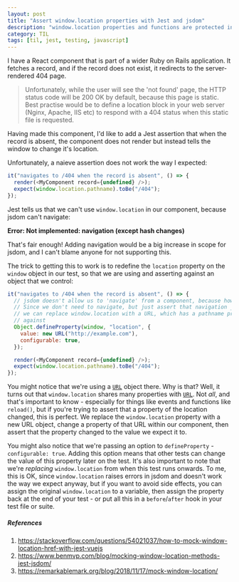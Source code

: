```yaml
---
layout: post
title: "Assert window.location properties with Jest and jsdom"
description: "window.location properties and functions are protected in Jest with jsdom. Here's how to assert against them"
category: TIL
tags: [til, jest, testing, javascript]
---
```


I have a React component that is part of a wider Ruby on Rails application. It fetches a record,
and if the record does not exist, it redirects to the server-rendered 404 page.

> Unfortunately, while the user will see the 'not found' page, the HTTP status code will be 200 OK
> by default, because this page is static. Best practise would be to define a location block in your web server (Nginx, Apache, IIS etc) to respond with a 404 status when this static file is requested.

Having made this component, I'd like to add a Jest assertion that when the record is absent, the
component does not render but instead tells the window to change it's location.

Unfortunately, a naieve assertion does not work the way I expected:

```javascript
it("navigates to /404 when the record is absent", () => {
  render(<MyComponent record={undefined} />);
  expect(window.location.pathname).toBe("/404");
});
```

Jest tells us that we can't use `window.location` in our component, because jsdom can't navigate:

**Error: Not implemented: navigation (except hash changes)**

That's fair enough! Adding navigation would be a big increase in scope for jsdom, and I can't blame anyone for not supporting this.

The trick to getting this to work is to redefine the `location` property on the `window` object in our test, so that we are using and asserting against an object that we control:

```javascript
it("navigates to /404 when the record is absent", () => {
  // jsdom doesn't allow us to 'navigate' from a component, because how would that work?
  // Since we don't need to navigate, but just assert that navigation _would_ have occurred,
  // we can replace window.location with a URL, which has a pathname property we can assert
  // against
  Object.defineProperty(window, "location", {
    value: new URL("http://example.com"),
    configurable: true,
  });

  render(<MyComponent record={undefined} />);
  expect(window.location.pathname).toBe("/404");
});
```

You might notice that we're using a
[`URL`](https://developer.mozilla.org/en-US/docs/Web/API/URL) object there. Why
is that? Well, it turns out that `window.location` shares many properties with
[`URL`](https://developer.mozilla.org/en-US/docs/Web/API/URL). Not _all_, and
that's important to know - especially for things like events and functions like
`reload()`, but if you're trying to assert that a property of the location
changed, this is perfect. We replace the `window.location` property with a new
URL object, change a property of that URL within our component, then assert that
the property changed to the value we expect it to.

You might also notice that we're passing an option to `defineProperty` -
`configurable: true`. Adding this option means that other tests can change the
value of this property later on the test. It's also important to note that we're
_replacing_ `window.location` from when this test runs onwards. To me, this is
OK, since `window.location` raises errors in jsdom and doesn't work the way we
expect anyway, but if you want to avoid side effects, you can assign the
original `window.location` to a variable, then assign the property back at the
end of your test - or put all this in a `before`/`after` hook in your test file
or suite.

##### References

1. https://stackoverflow.com/questions/54021037/how-to-mock-window-location-href-with-jest-vuejs
2. https://www.benmvp.com/blog/mocking-window-location-methods-jest-jsdom/
3. https://remarkablemark.org/blog/2018/11/17/mock-window-location/
